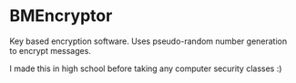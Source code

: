 # BMEncryptor
Key based encryption software. Uses pseudo-random number generation to encrypt messages.

I made this in high school before taking any computer security classes :)

